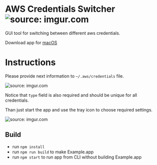# AWS Credentials Switcher  <img src="http://i.imgur.com/SR63kq7.png?1" title="source: imgur.com" />

GUI tool for switching between different aws credentials.

Download app for [macOS](https://github.com/shmuga/aws-credentials-switcher/releases/download/0.1.0/AWS.Credentials.Switcher.macOS.zip)

# Instructions

Please provide next information to `~/.aws/credentials` file.

<img src="http://i.imgur.com/18JG4N2.png" title="source: imgur.com" />

Notice that `type` field is also required and should be unique for all credentials.

Than just start the app and use the tray icon to choose required settings.

<img src="http://i.imgur.com/E32d8Xe.png" title="source: imgur.com" />

## Build

- run `npm install`
- run `npm run build` to make Example.app
- run `npm start` to run app from CLI without building Example.app
